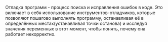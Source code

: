 Отладка программ - процесс поиска и исправления ошибок в коде. Это включает в себя использование инструментов-отладчиков, которые позволяют пошагово выполнять программу, останавливая её в определённых местах(устанавливая точки останова) и исследуя значения переменных в этот момент, чтобы понять, почему она работает некорректно.